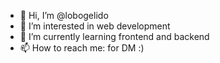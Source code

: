 - 👋 Hi, I’m @lobogelido
- 👀 I’m interested in web development
- 🌱 I’m currently learning frontend and backend
- 📫 How to reach me: for DM :)

<!---
lobogelido/lobogelido is a ✨ special ✨ repository because its `README.md` (this file) appears on your GitHub profile.
You can click the Preview link to take a look at your changes.
--->
